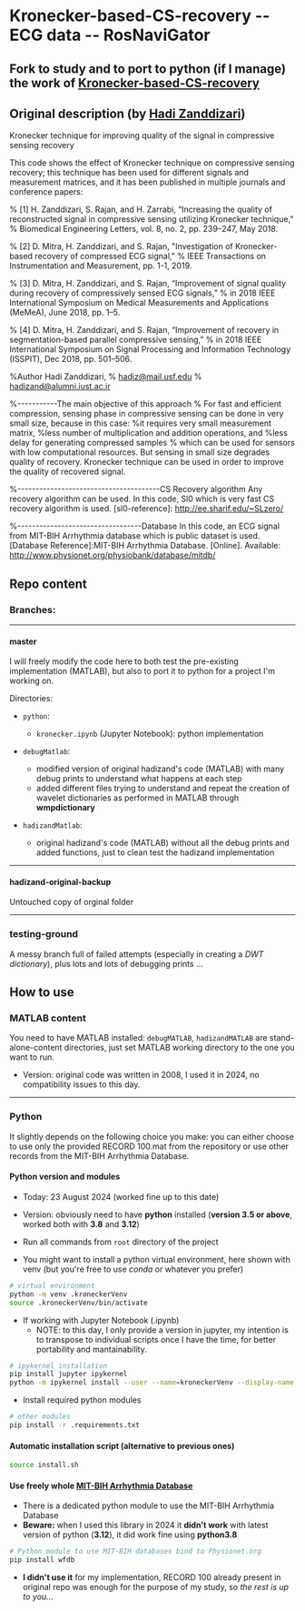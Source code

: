 # Kronecker-based-CS-recovery -- ECG data -- RosNaviGator


## Fork to study and to port to python (if I manage) the work of [Kronecker-based-CS-recovery](https://github.com/hadizand/Kronecker-based-CS-recovery)


## Original description (by [Hadi Zanddizari](https://github.com/hadizand))
Kronecker technique for improving quality of the signal in compressive sensing recovery

 This code shows the effect of Kronecker technique on compressive sensing recovery; this technique has been used for different signals and measurement matrices, 
  and it has been published in multiple journals and conference papers:

% [1] H. Zanddizari, S. Rajan, and H. Zarrabi, “Increasing the quality of reconstructed  signal  in  compressive  sensing  utilizing  Kronecker  technique,”
     % Biomedical Engineering Letters, vol. 8, no. 2, pp. 239–247, May 2018.

% [2] D. Mitra, H. Zanddizari, and S. Rajan, "Investigation of Kronecker-based recovery of compressed ECG signal," 
     % IEEE Transactions on Instrumentation and Measurement, pp. 1-1, 2019.

% [3] D. Mitra, H. Zanddizari, and S. Rajan, “Improvement of signal quality during recovery of compressively sensed ECG signals,” 
     % in 2018 IEEE International Symposium on Medical Measurements and Applications (MeMeA), June 2018, pp. 1–5.

% [4] D. Mitra, H. Zanddizari, and S. Rajan, “Improvement of recovery in segmentation-based parallel compressive sensing,” 
     % in 2018 IEEE International Symposium on Signal Processing and Information Technology (ISSPIT), Dec 2018, pp. 501–506.

%Author Hadi Zanddizari, 
% hadiz@mail.usf.edu
% hadizand@alumni.iust.ac.ir


%-----------The main objective of this approach
% For fast and efficient compression, sensing phase in compressive sensing can be done in very small size, because in this case: 
    %it requires very small measurement matrix, 
    %less number of multiplication and addition operations, and
    %less delay for generating compressed samples
    % which can be used for sensors with low computational resources.
 But sensing in small size degrades quality of recovery. Kronecker
 technique can be used in order to improve the quality of recovered signal.

%---------------------------------------CS Recovery algorithm
 Any recovery algorithm can be used. In this code, Sl0 which is very fast CS recovery algorithm is used.
 [sl0-reference]: http://ee.sharif.edu/~SLzero/

%----------------------------------Database
 In this code, an ECG signal from MIT-BIH Arrhythmia database which is public dataset is used.
 [Database Reference]:MIT-BIH Arrhythmia Database. [Online]. Available: http://www.physionet.org/physiobank/database/mitdb/
 

## Repo content
### Branches:
---
#### master
I will freely modify the code here to both test the pre-existing implementation (MATLAB), but also to port it to python for a project I'm working on.

Directories:
- `python`:
     - `kronecker.ipynb` (Jupyter Notebook): python implementation
- `debugMatlab`: 
     - modified version of original hadizand's code (MATLAB) with many debug prints to understand what happens at each step
     - added different files trying to understand and repeat the creation of wavelet dictionaries as performed in MATLAB through __wmpdictionary__

- `hadizandMatlab`:
     - original hadizand's code (MATLAB) without all the debug prints and added functions, just to clean test the hadizand implementation

---

#### hadizand-original-backup
Untouched copy of orginal folder

---

### testing-ground
A messy branch full of failed attempts (especially in creating a _DWT dictionary_), plus lots and lots of debugging prints ...


## How to use
### MATLAB content

You need to have MATLAB installed: `debugMATLAB`, `hadizandMATLAB` are stand-alone-content directories, just set MATLAB working directory to the one you want to run.
- Version: original code was written in 2008, I used it in 2024, no compatibility issues to this day. 

---

### Python
It slightly depends on the following choice you make: you can either choose to use only the provided RECORD 100.mat from the repository or use other records from the MIT-BIH Arrhythmia Database.

#### Python version and modules
- Today: 23 August 2024 (worked fine up to this date)
- Version: obviously need to have __python__ installed (__version 3.5 or above__, worked both with __3.8__ and __3.12__)

- Run all commands from `root` directory of the project

- You might want to install a python virtual environment, here shown with venv (but you're free to use _conda_ or whatever you prefer)
```sh
# virtual environment
python -m venv .kroneckerVenv
source .kroneckerVenv/bin/activate
```
- If working with Jupyter Notebook (.ipynb)
     - NOTE: to this day, I only provide a version in jupyter, my intention is to transpose to individual scripts once I have the time, for better portability and mantainability.
```sh
# ipykernel installation
pip install jupyter ipykernel
python -m ipykernel install --user --name=kroneckerVenv --display-name "Python (kroneckerVenv)"
```
- Install required python modules
```sh
# other modules
pip install -r .requirements.txt
```

#### Automatic installation script (alternative to previous ones)
```sh
source install.sh
```

#### Use freely whole [MIT-BIH Arrhythmia Database](https://physionet.org/content/mitdb/1.0.0/)
- There is a dedicated python module to use the MIT-BIH Arrhythmia Database
- __Beware:__ when I used this library in 2024 it __didn't work__ with latest version of python (__3.12__), it did work fine using __python3.8__
```sh
# Python module to use MIT-BIH databases bind to Physionet.org
pip install wfdb
```
- __I didn't use it__ for my implementation, RECORD 100 already present in original repo was enough for the purpose of my study, so _the rest is up to you..._